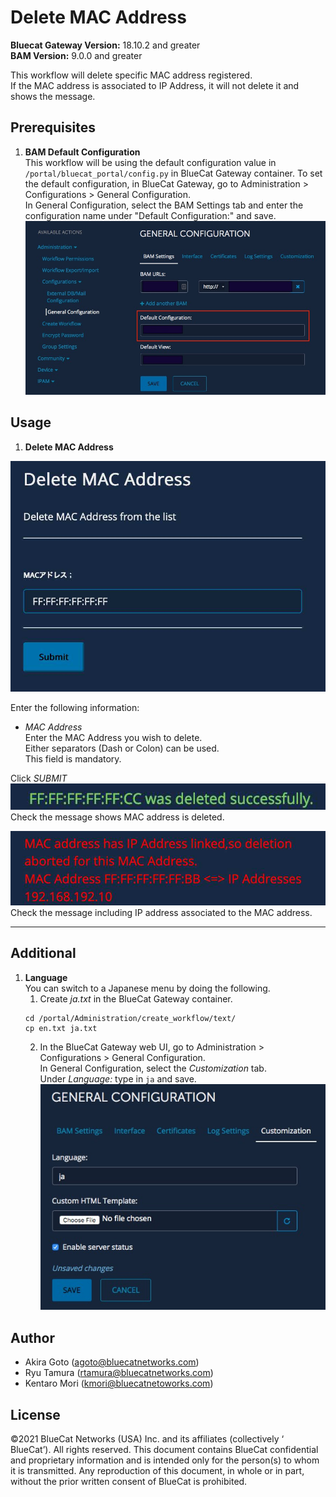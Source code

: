 # Delete MAC Address  
**Bluecat Gateway Version:** 18.10.2 and greater  
**BAM Version:** 9.0.0 and greater  

This workflow will delete specific MAC address registered.   
If the MAC address is associated to IP Address, it will not delete it and shows the message.

## Prerequisites
1. **BAM Default Configuration**  
This workflow will be using the default configuration value in `/portal/bluecat_portal/config.py` in BlueCat Gateway container.  To set the default configuration, in BlueCat Gateway, go to Administration > Configurations > General Configuration.  
In General Configuration, select the BAM Settings tab and enter the configuration name under "Default Configuration:" and save.  
![screenshot](img/BAM_default_settings.jpg?raw=true "BAM_default_settings")  


## Usage   

1. **Delete MAC Address**  
  <img src = "img/mac_address_del1.jpg" width = "600px"> 
<!-- ![screenshot](img/mac_address_reg1.jpg?raw=true "mac_address_reg1")   -->

Enter the following information:  

- *MAC Address*  
Enter the MAC Address you wish to delete.  
Either separators (Dash or Colon) can be used.  
This field is mandatory.    

Click *SUBMIT*  
![screenshot](img/mac_address_del2.jpg?raw=true "mac_address_del2")  
Check the message shows MAC address is deleted.  
 
 ![screenshot](img/mac_address_del3.jpg?raw=true "mac_address_del3")  
 Check the message including IP address associated to the MAC address.
 
---

## Additional  

1. **Language**  
You can switch to a Japanese menu by doing the following.  
    1. Create *ja.txt* in the BlueCat Gateway container.  
    ```
    cd /portal/Administration/create_workflow/text/  
    cp en.txt ja.txt  
    ```  
    2. In the BlueCat Gateway web UI, go to Administration > Configurations > General Configuration.   
    In General Configuration, select the *Customization* tab.  
    Under *Language:* type in `ja` and save.  
    ![screenshot](img/langauge_ja.jpg?raw=true "langauge_ja")  


## Author    
- Akira Goto (agoto@bluecatnetworks.com)  
- Ryu Tamura (rtamura@bluecatnetworks.com)    
- Kentaro Mori (kmori@bluecatnetoworks.com)

## License
©2021 BlueCat Networks (USA) Inc. and its affiliates (collectively ‘ BlueCat’). All rights reserved. This document contains BlueCat confidential and proprietary information and is intended only for the person(s) to whom it is transmitted. Any reproduction of this document, in whole or in part, without the prior written consent of BlueCat is prohibited.